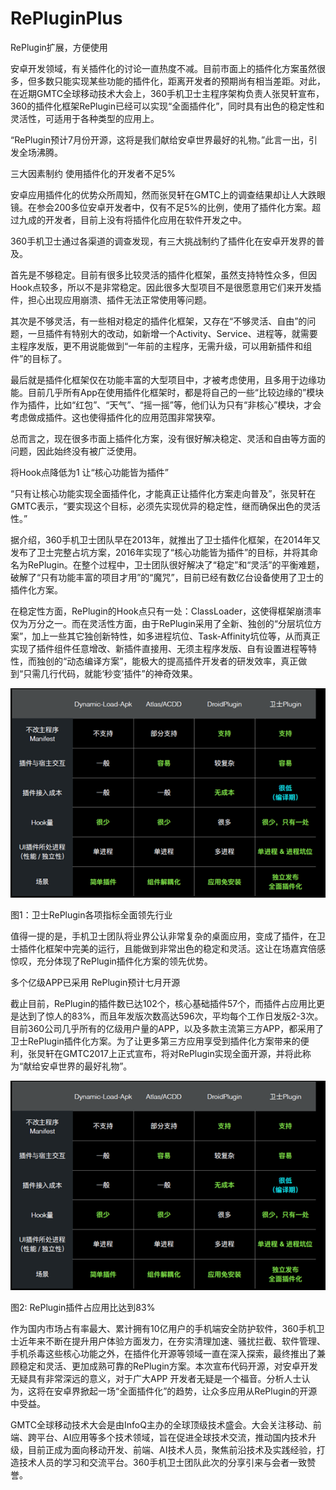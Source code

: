 # RePluginPlus
RePlugin扩展，方便使用



安卓开发领域，有关插件化的讨论一直热度不减。目前市面上的插件化方案虽然很多，但多数只能实现某些功能的插件化，距离开发者的预期尚有相当差距。对此，在近期GMTC全球移动技术大会上，360手机卫士主程序架构负责人张炅轩宣布，360的插件化框架RePlugin已经可以实现“全面插件化”，同时具有出色的稳定性和灵活性，可适用于各种类型的应用上。

“RePlugin预计7月份开源，这将是我们献给安卓世界最好的礼物。”此言一出，引发全场沸腾。

三大因素制约  使用插件化的开发者不足5%

安卓应用插件化的优势众所周知，然而张炅轩在GMTC上的调查结果却让人大跌眼镜。在参会200多位安卓开发者中，仅有不足5%的比例，使用了插件化方案。超过九成的开发者，目前上没有将插件化应用在软件开发之中。

360手机卫士通过各渠道的调查发现，有三大挑战制约了插件化在安卓开发界的普及。

首先是不够稳定。目前有很多比较灵活的插件化框架，虽然支持特性众多，但因Hook点较多，所以不是非常稳定。因此很多大型项目不是很愿意用它们来开发插件，担心出现应用崩溃、插件无法正常使用等问题。

其次是不够灵活，有一些相对稳定的插件化框架，又存在“不够灵活、自由”的问题，一旦插件有特别大的改动，如新增一个Activity、Service、进程等，就需要主程序发版，更不用说能做到“一年前的主程序，无需升级，可以用新插件和组件”的目标了。

最后就是插件化框架仅在功能丰富的大型项目中，才被考虑使用，且多用于边缘功能。目前几乎所有App在使用插件化框架时，都是将自己的一些“比较边缘的”模块作为插件，比如“红包”、“天气”、“摇一摇”等，他们认为只有“非核心”模块，才会考虑做成插件。这也使得插件化的应用范围非常狭窄。

总而言之，现在很多市面上插件化方案，没有很好解决稳定、灵活和自由等方面的问题，因此始终没有被广泛使用。

将Hook点降低为1   让“核心功能皆为插件”

“只有让核心功能实现全面插件化，才能真正让插件化方案走向普及”，张炅轩在GMTC表示，“要实现这个目标，必须先实现优异的稳定性，继而确保出色的灵活性。”

据介绍，360手机卫士团队早在2013年，就推出了卫士插件化框架，在2014年又发布了卫士完整占坑方案，2016年实现了“核心功能皆为插件”的目标，并将其命名为RePlugin。在整个过程中，卫士团队很好解决了“稳定”和“灵活”的平衡难题，破解了“只有功能丰富的项目才用”的“魔咒”，目前已经有数亿台设备使用了卫士的插件化方案。

在稳定性方面，RePlugin的Hook点只有一处：ClassLoader，这使得框架崩溃率仅为万分之一。而在灵活性方面，由于RePlugin采用了全新、独创的“分层坑位方案”，加上一些其它独创新特性，如多进程坑位、Task-Affinity坑位等，从而真正实现了插件组件任意增改、新插件直接用、无须主程序发版、自有设置进程等特性，而独创的“动态编译方案”，能极大的提高插件开发者的研发效率，真正做到“只需几行代码，就能‘秒变’插件”的神奇效果。

![RePlugin对比](/img/img_1.png)

图1：卫士RePlugin各项指标全面领先行业

值得一提的是，手机卫士团队将业界公认非常复杂的桌面应用，变成了插件，在卫士插件化框架中完美的运行，且能做到非常出色的稳定和灵活。这让在场嘉宾倍感惊叹，充分体现了RePlugin插件化方案的领先优势。

多个亿级APP已采用 RePlugin预计七月开源

截止目前，RePlugin的插件数已达102个，核心基础插件57个，而插件占应用比更是达到了惊人的83%，而且年发版次数高达596次，平均每个工作日发版2-3次。目前360公司几乎所有的亿级用户量的APP，以及多款主流第三方APP，都采用了卫士RePlugin插件化方案。为了让更多第三方应用享受到插件化方案带来的便利，张炅轩在GMTC2017上正式宣布，将对RePlugin实现全面开源，并将此称为“献给安卓世界的最好礼物”。

![RePlugin插件](/img/img_1.png)

图2: RePlugin插件占应用比达到83%

作为国内市场占有率最大、累计拥有10亿用户的手机端安全防护软件，360手机卫士近年来不断在提升用户体验方面发力，在夯实清理加速、骚扰拦截、软件管理、手机杀毒这些核心功能之外，在插件化开源等领域一直在深入探索，最终推出了兼顾稳定和灵活、更加成熟可靠的RePlugin方案。本次宣布代码开源，对安卓开发无疑具有非常深远的意义，对于广大APP 开发者无疑是一个福音。分析人士认为，这将在安卓界掀起一场“全面插件化”的趋势，让众多应用从RePlugin的开源中受益。

GMTC全球移动技术大会是由InfoQ主办的全球顶级技术盛会。大会关注移动、前端、跨平台、AI应用等多个技术领域，旨在促进全球技术交流，推动国内技术升级，目前正成为面向移动开发、前端、AI技术人员，聚焦前沿技术及实践经验，打造技术人员的学习和交流平台。360手机卫士团队此次的分享引来与会者一致赞誉。